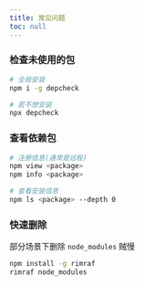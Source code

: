 ```yaml
---
title: 常见问题
toc: null
---
```


### 检查未使用的包

```bash
# 全局安装
npm i -g depcheck

# 若不想安装
npx depcheck
```

### 查看依赖包

```bash
# 注册信息(通常是远程)
npm view <package>
npm info <package>

# 查看安装信息
npm ls <package> --depth 0
```

### 快速删除

部分场景下删除 `node_modules` 贼慢

```bash
npm install -g rimraf
rimraf node_modules
```
